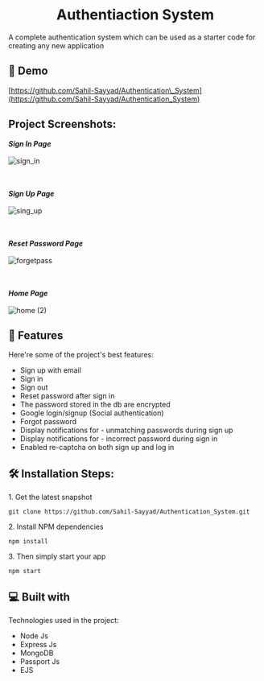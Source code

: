 <h1 id="title" align="center">Authentiaction System</h1>

<p id="description">A complete authentication system which can be used as a starter code for creating any new application</p>

<h2>🚀 Demo</h2>

[https://github.com/Sahil-Sayyad/Authentication\_System](https://github.com/Sahil-Sayyad/Authentication_System)

<h2>Project Screenshots:</h2>

<b><i>Sign In Page </i> </b> <br><br>
![sign_in](https://github.com/Sahil-Sayyad/Authentication_System/assets/96423459/477e8d81-80ce-4ca2-bbec-514a9bc16ad8)

<br><br><b><i>Sign Up Page </i> </b> <br><br>
![sing_up](https://github.com/Sahil-Sayyad/Authentication_System/assets/96423459/73aa38ad-b71a-4ee6-b5f8-2ee305f03d8d)

<br><br><b><i>Reset Password Page </i> </b> <br><br>
![forgetpass](https://github.com/Sahil-Sayyad/Authentication_System/assets/96423459/237371f7-1fc9-44c4-9c49-dbd0d63f1324)

<br><br><b><i>Home Page </i> </b> <br><br>
![home (2)](https://github.com/Sahil-Sayyad/Authentication_System/assets/96423459/0c13837a-6a90-4478-af07-7dd1eee591d5)

<h2>🧐 Features</h2>

Here're some of the project's best features:

*   Sign up with email
*   Sign in
*   Sign out
*   Reset password after sign in
*   The password stored in the db are encrypted
*   Google login/signup (Social authentication)
*   Forgot password
*   Display notifications for - unmatching passwords during sign up
*   Display notifications for - incorrect password during sign in
*   Enabled re-captcha on both sign up and log in

<h2>🛠️ Installation Steps:</h2>

<p>1. Get the latest snapshot</p>

```
git clone https://github.com/Sahil-Sayyad/Authentication_System.git
```

<p>2. Install NPM dependencies</p>

```
npm install
```

<p>3. Then simply start your app</p>

```
npm start
```

  
  
<h2>💻 Built with</h2>

Technologies used in the project:

*   Node Js
*   Express Js
*   MongoDB
*   Passport Js
*   EJS
